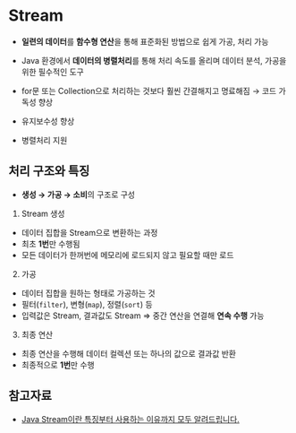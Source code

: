 # Stream

- **일련의 데이터**를 **함수형 연산**을 통해 표준화된 방법으로 쉽게 가공, 처리 가능
- Java 환경에서 **데이터의 병렬처리**를 통해 처리 속도를 올리며 데이터 분석, 가공을 위한 필수적인 도구
- for문 또는 Collection으로 처리하는 것보다 훨씬 간결해지고 명료해짐 → 코드 가독성 향상

- 유지보수성 향상
- 병렬처리 지원

## 처리 구조와 특징

- **생성 → 가공 → 소비**의 구조로 구성

1. Stream 생성

- 데이터 집합을 Stream으로 변환하는 과정
- 최초 **1번**만 수행됨
- 모든 데이터가 한꺼번에 메모리에 로드되지 않고 필요할 때만 로드

2. 가공

- 데이터 집합을 원하는 형태로 가공하는 것
- 필터(`filter`), 변형(`map`), 정렬(`sort`) 등
- 입력값은 Stream, 결과값도 Stream ⇒ 중간 연산을 연결해 **연속 수행** 가능

3. 최종 연산

- 최종 연산을 수행해 데이터 컬렉션 또는 하나의 값으로 결과값 반환
- 최종적으로 **1번**만 수행

## 참고자료

- [Java Stream이란 특징부터 사용하는 이유까지 모두 알려드립니다.](https://www.elancer.co.kr/blog/detail/255)
